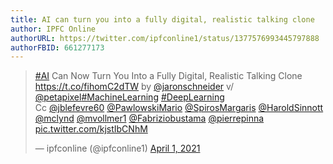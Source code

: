 ```yaml
---
title: AI can turn you into a fully digital, realistic talking clone
author: IPFC Online
authorURL: https://twitter.com/ipfconline1/status/1377576993445797888
authorFBID: 661277173
---
```

<blockquote class="twitter-tweet"><p lang="en" dir="ltr"><a href="https://twitter.com/hashtag/AI?src=hash&amp;ref_src=twsrc%5Etfw">#AI</a> Can Now Turn You Into a Fully Digital, Realistic Talking Clone <a href="https://t.co/fihomC2dTW">https://t.co/fihomC2dTW</a> by <a href="https://twitter.com/jaronschneider?ref_src=twsrc%5Etfw">@jaronschneider</a> v/ <a href="https://twitter.com/petapixel?ref_src=twsrc%5Etfw">@petapixel</a><a href="https://twitter.com/hashtag/MachineLearning?src=hash&amp;ref_src=twsrc%5Etfw">#MachineLearning</a> <a href="https://twitter.com/hashtag/DeepLearning?src=hash&amp;ref_src=twsrc%5Etfw">#DeepLearning</a> <br>Cc <a href="https://twitter.com/jblefevre60?ref_src=twsrc%5Etfw">@jblefevre60</a> <a href="https://twitter.com/PawlowskiMario?ref_src=twsrc%5Etfw">@PawlowskiMario</a> <a href="https://twitter.com/SpirosMargaris?ref_src=twsrc%5Etfw">@SpirosMargaris</a> <a href="https://twitter.com/HaroldSinnott?ref_src=twsrc%5Etfw">@HaroldSinnott</a> <a href="https://twitter.com/mclynd?ref_src=twsrc%5Etfw">@mclynd</a> <a href="https://twitter.com/mvollmer1?ref_src=twsrc%5Etfw">@mvollmer1</a> <a href="https://twitter.com/Fabriziobustama?ref_src=twsrc%5Etfw">@Fabriziobustama</a> <a href="https://twitter.com/pierrepinna?ref_src=twsrc%5Etfw">@pierrepinna</a> <a href="https://t.co/kjstIbCNhM">pic.twitter.com/kjstIbCNhM</a></p>&mdash; ipfconline (@ipfconline1) <a href="https://twitter.com/ipfconline1/status/1377576993445797888?ref_src=twsrc%5Etfw">April 1, 2021</a></blockquote> <script async src="https://platform.twitter.com/widgets.js" charset="utf-8"></script>

<!--truncate-->


